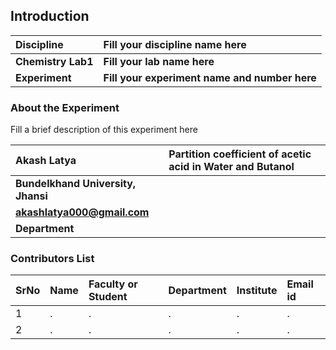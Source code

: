 ## Introduction


<b>Discipline | <b>Fill your discipline name here
:--|:--|
<b> Chemistry Lab1 | <b> Fill your lab name here
<b> Experiment|     <b> Fill your experiment name and number here

### About the Experiment 

Fill a brief description of this experiment here

<b> Akash Latya | <b> Partition coefficient of acetic acid in Water and Butanol 
:--|:--|
<b> Bundelkhand University, Jhansi | <b>  
<b>  akashlatya000@gmail.com |     <b>  
<b> Department |  

### Contributors List

SrNo | Name | Faculty or Student | Department| Institute | Email id
:--|:--|:--|:--|:--|:--|
1 | . | . | . | . | .
2 | . | . | . | . | .
